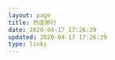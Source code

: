 ```yaml
---
layout: page
title: 热度排行
date: 2020-04-17 17:26:29
updated: 2020-04-17 17:26:29
type: links
---
```



